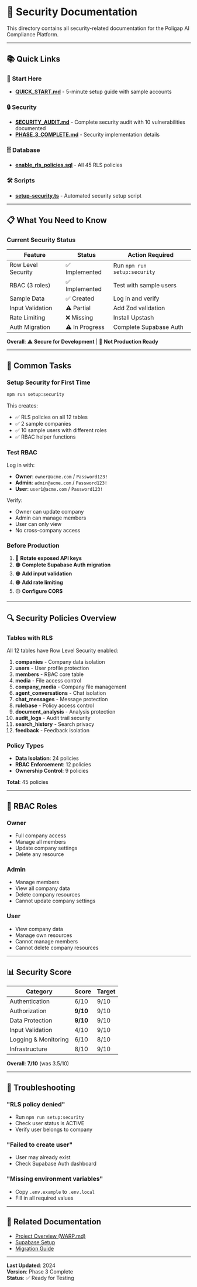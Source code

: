 # 🔐 Security Documentation

This directory contains all security-related documentation for the Poligap AI Compliance Platform.

---

## 📚 Quick Links

### 🚀 **Start Here**
- **[QUICK_START.md](../../QUICK_START.md)** - 5-minute setup guide with sample accounts

### 🔒 **Security**
- **[SECURITY_AUDIT.md](../../SECURITY_AUDIT.md)** - Complete security audit with 10 vulnerabilities documented
- **[PHASE_3_COMPLETE.md](../../PHASE_3_COMPLETE.md)** - Security implementation details

### 🗄️ **Database**
- **[enable_rls_policies.sql](../../supabase/migrations/enable_rls_policies.sql)** - All 45 RLS policies

### 🛠️ **Scripts**
- **[setup-security.ts](../../scripts/setup-security.ts)** - Automated security setup script

---

## 📋 What You Need to Know

### Current Security Status

| Feature | Status | Action Required |
|---------|--------|----------------|
| Row Level Security | ✅ Implemented | Run `npm run setup:security` |
| RBAC (3 roles) | ✅ Implemented | Test with sample users |
| Sample Data | ✅ Created | Log in and verify |
| Input Validation | ⚠️ Partial | Add Zod validation |
| Rate Limiting | ❌ Missing | Install Upstash |
| Auth Migration | ⚠️ In Progress | Complete Supabase Auth |

**Overall**: ⚠️ **Secure for Development** | 🔴 **Not Production Ready**

---

## 🎯 Common Tasks

### Setup Security for First Time

```bash
npm run setup:security
```

This creates:
- ✅ RLS policies on all 12 tables
- ✅ 2 sample companies
- ✅ 10 sample users with different roles
- ✅ RBAC helper functions

### Test RBAC

Log in with:
- **Owner**: `owner@acme.com` / `Password123!`
- **Admin**: `admin@acme.com` / `Password123!`
- **User**: `user1@acme.com` / `Password123!`

Verify:
- Owner can update company
- Admin can manage members
- User can only view
- No cross-company access

### Before Production

1. 🔴 **Rotate exposed API keys**
2. 🟠 **Complete Supabase Auth migration**
3. 🟠 **Add input validation**
4. 🟠 **Add rate limiting**
5. 🟡 **Configure CORS**

---

## 🔍 Security Policies Overview

### Tables with RLS

All 12 tables have Row Level Security enabled:

1. **companies** - Company data isolation
2. **users** - User profile protection
3. **members** - RBAC core table
4. **media** - File access control
5. **company_media** - Company file management
6. **agent_conversations** - Chat isolation
7. **chat_messages** - Message protection
8. **rulebase** - Policy access control
9. **document_analysis** - Analysis protection
10. **audit_logs** - Audit trail security
11. **search_history** - Search privacy
12. **feedback** - Feedback isolation

### Policy Types

- **Data Isolation**: 24 policies
- **RBAC Enforcement**: 12 policies
- **Ownership Control**: 9 policies

**Total**: 45 policies

---

## 👥 RBAC Roles

### Owner
- Full company access
- Manage all members
- Update company settings
- Delete any resource

### Admin
- Manage members
- View all company data
- Delete company resources
- Cannot update company settings

### User
- View company data
- Manage own resources
- Cannot manage members
- Cannot delete company resources

---

## 📊 Security Score

| Category | Score | Target |
|----------|-------|--------|
| Authentication | 6/10 | 9/10 |
| Authorization | **9/10** | 9/10 |
| Data Protection | **9/10** | 9/10 |
| Input Validation | 4/10 | 9/10 |
| Logging & Monitoring | 6/10 | 8/10 |
| Infrastructure | 8/10 | 9/10 |

**Overall**: **7/10** (was 3.5/10)

---

## 🐛 Troubleshooting

### "RLS policy denied"
- Run `npm run setup:security`
- Check user status is ACTIVE
- Verify user belongs to company

### "Failed to create user"
- User may already exist
- Check Supabase Auth dashboard

### "Missing environment variables"
- Copy `.env.example` to `.env.local`
- Fill in all required values

---

## 📖 Related Documentation

- [Project Overview (WARP.md)](../../WARP.md)
- [Supabase Setup](../guides/SUPABASE_STORAGE_SETUP.md)
- [Migration Guide](../migration/)

---

**Last Updated**: 2024  
**Version**: Phase 3 Complete  
**Status**: ✅ Ready for Testing
